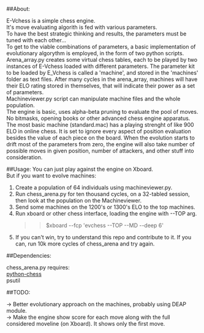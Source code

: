 ##About:

 E-Vchess is a simple chess engine.<br>
 It's move evaluating algorith is fed with various parameters.<br>
 To have the best strategic thinking and results, the parameters must be tuned with each other...<br>
 To get to the viable combinations of parameters, a basic implementation of evolutionary algorythm is employed, in the form of two python scripts.<br>
 Arena_array.py creates some virtual chess tables, each to be played by two instances of E-Vchess loaded with different parameters. The parameter kit to be loaded by E_Vchess is called a 'machine', and stored in the 'machines' folder as text files. 
After many cycles in the arena_array, machines will have their ELO rating stored in themselves, that will indicate their power as a set of parameters.<br>
 Machineviewer.py script can manipulate machine files and the whole population.<br>
 The engine is basic, uses alpha-beta pruning to evaluate the pool of moves. No bitmasks, opening books or other advanced chess engine apparatus.<br>
 The most basic machine (standard.mac) has a playing strenght of like 900 ELO in online chess. It is set to ignore every aspect of position evaluation besides the value of each piece on the board. When the evolution starts to drift most
of the parameters from zero, the engine will also take number of possible moves in given position, number of attackers, and other stuff into consideration.<br>

##Usage:
 You can just play against the engine on Xboard.<br>
   But if you want to evolve machines:<br>

 1) Create a population of 64 individuals using machineviewer.py.<br>
 2) Run chess_arena.py for ten thousand cycles, on a 32-tabled session, then look at the population on the Machineviewer.<br>
 3) Send some machines on the 1200's or 1300's ELO to the top machines.<br>
 3) Run xboard or other chess interface, loading the engine with --TOP arg.<br>
	>>$xboard --fcp 'evchess --TOP --MD <path to machinedir> --deep 6'<br>
 4) If you can't win, try to understand this repo and contribute to it. If you can, run 10k more cycles of chess_arena and try again.<br>
 
##Dependencies:

chess_arena.py requires:<br>
<a href="https://github.com/niklasf/python-chess">python-chess</a><br>
psutil<br>


##TODO:

-> Better evolutionary approach on the machines, probably using DEAP module.<br>
-> Make the engine show score for each move along with the full considered moveline (on Xboard). It shows only the first move.<br>
 
